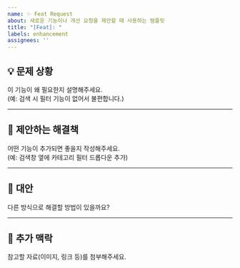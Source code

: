 ```yaml
---
name: ✨ Feat Request
about: 새로운 기능이나 개선 요청을 제안할 때 사용하는 템플릿
title: "[Feat]: "
labels: enhancement
assignees: ''
---
```


## 💡 문제 상황
이 기능이 왜 필요한지 설명해주세요.  
(예: 검색 시 필터 기능이 없어서 불편합니다.)

---

## 🚀 제안하는 해결책
어떤 기능이 추가되면 좋을지 작성해주세요.  
(예: 검색창 옆에 카테고리 필터 드롭다운 추가)

---

## 🔀 대안
다른 방식으로 해결할 방법이 있을까요?

---

## 📎 추가 맥락
참고할 자료(이미지, 링크 등)를 첨부해주세요.
